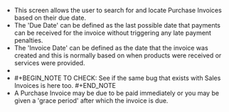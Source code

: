 - This screen allows the user to search for and locate Purchase Invoices based on their due date.
- The 'Due Date' can be defined as the last possible date that payments can be received for the invoice without triggering any late payment penalties.
- The 'Invoice Date' can be defined as the date that the invoice was created and this is normally based on when products were received or services were provided.
-
- #+BEGIN_NOTE
  TO CHECK: See if the same bug that exists with Sales Invoices is here too.
  #+END_NOTE
- A Purchase Invoice may be due to be paid immediately or you may be given a 'grace period' after which the invoice is due.